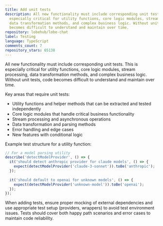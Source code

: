 ```yaml
---
title: Add unit tests
description: All new functionality must include corresponding unit tests. This is
  especially critical for utility functions, core logic modules, stream processing,
  data transformation methods, and complex business logic. Without unit tests, code
  becomes difficult to understand and maintain over time.
repository: lobehub/lobe-chat
label: Testing
language: TypeScript
comments_count: 7
repository_stars: 65138
---
```


All new functionality must include corresponding unit tests. This is especially critical for utility functions, core logic modules, stream processing, data transformation methods, and complex business logic. Without unit tests, code becomes difficult to understand and maintain over time.

Key areas that require unit tests:
- Utility functions and helper methods that can be extracted and tested independently
- Core logic modules that handle critical business functionality
- Stream processing and asynchronous operations
- Data transformation and parsing methods
- Error handling and edge cases
- New features with conditional logic

Example test structure for a utility function:
```typescript
// For a model parsing utility
describe('detectModelProvider', () => {
  it('should detect anthropic provider for claude models', () => {
    expect(detectModelProvider('claude-3-sonnet')).toBe('anthropic');
  });
  
  it('should default to openai for unknown models', () => {
    expect(detectModelProvider('unknown-model')).toBe('openai');
  });
});
```

When adding tests, ensure proper mocking of external dependencies and use appropriate test setup (providers, wrappers) to avoid test environment issues. Tests should cover both happy path scenarios and error cases to maintain code reliability.